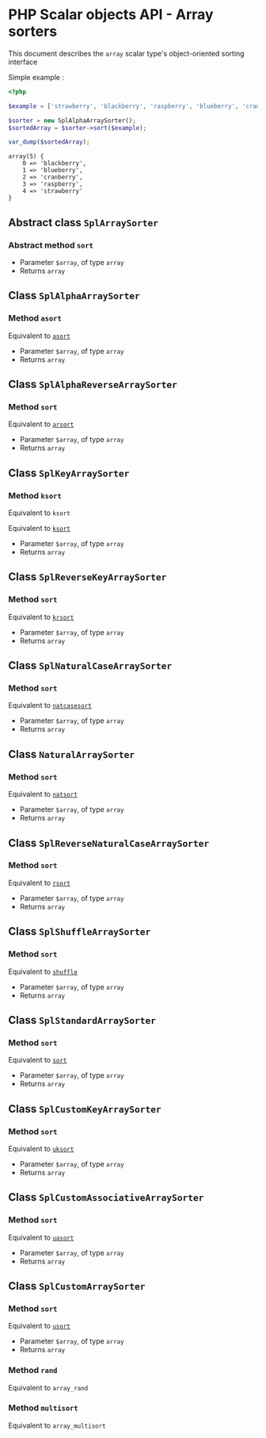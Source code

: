 # PHP Scalar objects API - Array sorters

This document describes the `array` scalar type's object-oriented sorting interface

Simple example :

```php
<?php

$example = ['strawberry', 'blackberry', 'raspberry', 'blueberry', 'cranberry'];

$sorter = new SplAlphaArraySorter();
$sortedArray = $sorter->sort($example);

var_dump($sortedArray);
```

```
array(5) {
    0 => 'blackberry',
    1 => 'blueberry',
    2 => 'cranberry',
    3 => 'raspberry',
    4 => 'strawberry'
}
```

## Abstract class `SplArraySorter`

### Abstract method `sort`

* Parameter `$array`, of type `array`
* Returns `array`

## Class `SplAlphaArraySorter`

### Method `asort`

Equivalent to [`asort`](http://php.net/manual/en/function.asort.php)

* Parameter `$array`, of type `array`
* Returns `array`

## Class `SplAlphaReverseArraySorter`

### Method `sort`

Equivalent to [`arsort`](http://php.net/manual/en/function.arsort.php)

* Parameter `$array`, of type `array`
* Returns `array`

## Class `SplKeyArraySorter`

### Method `ksort`

Equivalent to `ksort`

Equivalent to [`ksort`](http://php.net/manual/en/function.ksort.php)

* Parameter `$array`, of type `array`
* Returns `array`

## Class `SplReverseKeyArraySorter`

### Method `sort`

Equivalent to [`krsort`](http://php.net/manual/en/function.krsort.php)

* Parameter `$array`, of type `array`
* Returns `array`








## Class `SplNaturalCaseArraySorter`

### Method `sort`

Equivalent to [`natcasesort`](http://php.net/manual/en/function.natcasesort.php)

* Parameter `$array`, of type `array`
* Returns `array`

## Class `NaturalArraySorter`

### Method `sort`

Equivalent to [`natsort`](http://php.net/manual/en/function.natsort.php)

* Parameter `$array`, of type `array`
* Returns `array`

## Class `SplReverseNaturalCaseArraySorter`

### Method `sort`

Equivalent to [`rsort`](http://php.net/manual/en/function.rsort.php)

* Parameter `$array`, of type `array`
* Returns `array`

## Class `SplShuffleArraySorter`

### Method `sort`

Equivalent to [`shuffle`](http://php.net/manual/en/function.shuffle.php)

* Parameter `$array`, of type `array`
* Returns `array`

## Class `SplStandardArraySorter`

### Method `sort`

Equivalent to [`sort`](http://php.net/manual/en/function.sort.php)

* Parameter `$array`, of type `array`
* Returns `array`

## Class `SplCustomKeyArraySorter`

### Method `sort`

Equivalent to [`uksort`](http://php.net/manual/en/function.uksort.php)

* Parameter `$array`, of type `array`
* Returns `array`

## Class `SplCustomAssociativeArraySorter`

### Method `sort`

Equivalent to [`uasort`](http://php.net/manual/en/function.uasort.php)

* Parameter `$array`, of type `array`
* Returns `array`

## Class `SplCustomArraySorter`

### Method `sort`

Equivalent to [`usort`](http://php.net/manual/en/function.usort.php)

* Parameter `$array`, of type `array`
* Returns `array`





### Method `rand`

Equivalent to `array_rand`


### Method `multisort`

Equivalent to `array_​multisort`
